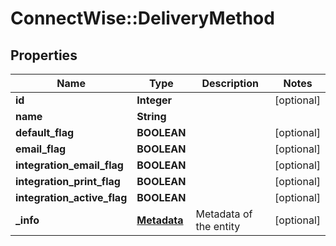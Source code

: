 # ConnectWise::DeliveryMethod

## Properties
Name | Type | Description | Notes
------------ | ------------- | ------------- | -------------
**id** | **Integer** |  | [optional] 
**name** | **String** |  | 
**default_flag** | **BOOLEAN** |  | [optional] 
**email_flag** | **BOOLEAN** |  | [optional] 
**integration_email_flag** | **BOOLEAN** |  | [optional] 
**integration_print_flag** | **BOOLEAN** |  | [optional] 
**integration_active_flag** | **BOOLEAN** |  | [optional] 
**_info** | [**Metadata**](Metadata.md) | Metadata of the entity | [optional] 


